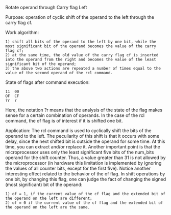 Rotate operand through Carry flag Left

Purpose: operation of cyclic shift of the operand to the left through the carry flag cf.

Work algorithm:

	1) shift all bits of the operand to the left by one bit, while the most significant bit of the operand becomes the value of the carry flag cf;
	2) at the same time, the old value of the carry flag cf is inserted into the operand from the right and becomes the value of the least significant bit of the operand;
	3) the above two actions are repeated a number of times equal to the value of the second operand of the rcl command.

State of flags after command execution:

	11 	00
	OF 	CF
	?r 	r
	
Here, the notation ?r means that the analysis of the state of the flag makes sense for a certain combination of operands. In the case of the rcl command, the of flag is of interest if it is shifted one bit.

Application:
The rcl command is used to cyclically shift the bits of the operand to the left. The peculiarity of this shift is that it occurs with some delay, since the next shifted bit is outside the operand for some time. At this time, you can extract and/or replace it. Another important point is that the microprocessor uses only the least significant five bits of the num_bits operand for the shift counter. Thus, a value greater than 31 is not allowed by the microprocessor (in hardware this limitation is implemented by ignoring the values of all counter bits, except for the first five). Notice another interesting effect related to the behavior of the of flag. In shift operations by one bit, by changing this flag, one can judge the fact of changing the signed (most significant) bit of the operand:

	1) of = 1, if the current value of the cf flag and the extended bit of the operand on the left are different;
	2) of = 0 if the current value of the cf flag and the extended bit of the operand on the left are the same.

